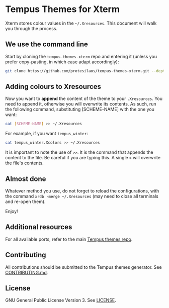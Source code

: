 # Tempus Themes for Xterm

Xterm stores colour values in the `~/.Xresources`. This document will walk you through the process.

## We use the command line

Start by cloning the `tempus-themes-xterm` repo and entering it (unless you prefer copy-pasting, in which case adapt accordingly):

```sh
git clone https://github.com/protesilaos/tempus-themes-xterm.git --depth 1 && cd tempus-themes-xterm
```

## Adding colours to Xresources

Now you want to **append** the content of the theme to your `.Xresources`. You need to append it, otherwise you will overwrite its contents. As such, run the following command, substituting [SCHEME-NAME] with the one you want:

```sh
cat [SCHEME-NAME] >> ~/.Xresources
```

For example, if you want `tempus_winter`:

```sh
cat tempus_winter.Xcolors >> ~/.Xresources
```

It is important to note the use of `>>`. It is the command that appends the content to the file. Be careful if you are typing this. A single `>` will overwrite the file's contents.

## Almost done

Whatever method you use, do not forget to reload the configurations, with the command `xrdb -merge ~/.Xresources` (may need to close all terminals and re-open them).

Enjoy!

## Additional resources

For all available ports, refer to the main [Tempus themes repo](https://github.com/protesilaos/tempus-themes).

## Contributing

All contributions should be submitted to the Tempus themes generator. See [CONTRIBUTING.md](https://github.com/protesilaos/tempus-themes-generator/blob/master/CONTRIBUTING.md).

## License

GNU General Public License Version 3. See [LICENSE](https://github.com/protesilaos/tempus-themes-xterm/blob/master/LICENSE).
